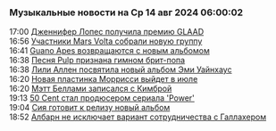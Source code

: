 <h3>Музыкальные новости на Ср 14 авг 2024 06:00:02</h3>
<div class="rss">
  <span class="smaller gray hspace">17:00</span>
  <a class="nodecor" href="http://news.mp3s.ru/view/news/2014/04/14/21636.html">Дженнифер Лопес получила премию GLAAD</a>
</div>
<div class="rss">
  <span class="smaller gray hspace">16:56</span>
  <a class="nodecor" href="http://news.mp3s.ru/view/news/2014/04/14/21635.html">Участники Mars Volta собрали новую группу</a>
</div>
<div class="rss">
  <span class="smaller gray hspace">16:41</span>
  <a class="nodecor" href="http://news.mp3s.ru/view/news/2014/04/14/21634.html">Guano Apes возвращаются с новым альбомом</a>
</div>
<div class="rss">
  <span class="smaller gray hspace">16:38</span>
  <a class="nodecor" href="http://news.mp3s.ru/view/news/2014/04/14/21633.html">Песня Pulp признана гимном брит-попа</a>
</div>
<div class="rss">
  <span class="smaller gray hspace">16:38</span>
  <a class="nodecor" href="http://news.mp3s.ru/view/news/2014/04/14/21632.html">Лили Аллен посвятила новый альбом Эми Уайнхаус</a>
</div>
<div class="rss">
  <span class="smaller gray hspace">16:20</span>
  <a class="nodecor" href="http://news.mp3s.ru/view/news/2014/04/14/21631.html">Новая пластинка Моррисси выйдет в июле</a>
</div>
<div class="rss">
  <span class="smaller gray hspace">16:20</span>
  <a class="nodecor" href="http://news.mp3s.ru/view/news/2014/04/14/21630.html">Мэтт Беллами записался с Кимброй</a>
</div>
<div class="rss">
  <span class="smaller gray hspace">19:13</span>
  <a class="nodecor" href="http://news.mp3s.ru/view/news/2014/04/10/21629.html">50 Cent стал продюсером сериала 'Power'</a>
</div>
<div class="rss">
  <span class="smaller gray hspace">19:04</span>
  <a class="nodecor" href="http://news.mp3s.ru/view/news/2014/04/10/21628.html">Сия готовит к релизу новый альбом</a>
</div>
<div class="rss">
  <span class="smaller gray hspace">18:52</span>
  <a class="nodecor" href="http://news.mp3s.ru/view/news/2014/04/10/21627.html">Албарн не исключает вариант сотрудничества с Галлахером</a>
</div>